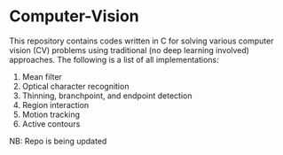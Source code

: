 # Computer-Vision
This repository contains codes written in C for solving various computer vision (CV) problems using traditional (no deep learning involved) approaches. The following is a list of all implementations: <br />
1. Mean filter <br />
1. Optical character recognition <br />
1. Thinning, branchpoint, and endpoint detection <br />
1. Region interaction <br />
1. Motion tracking <br />
1. Active contours <br />

NB: Repo is being updated

